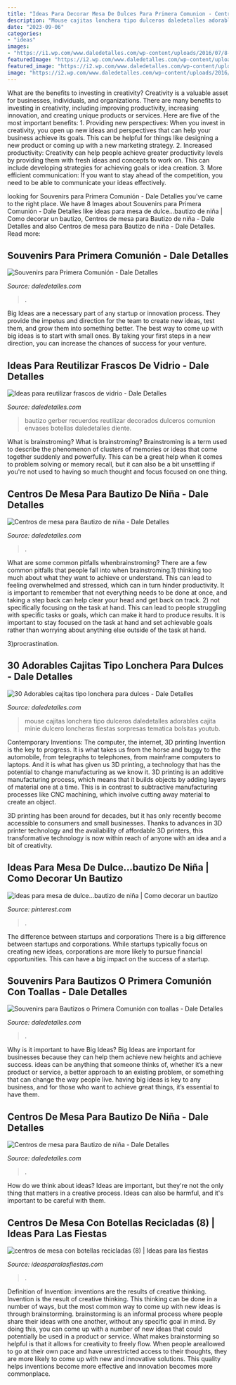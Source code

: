 ```yaml
---
title: "Ideas Para Decorar Mesa De Dulces Para Primera Comunion - Centros De Mesa Para Bautizo De Niña"
description: "Mouse cajitas lonchera tipo dulceros daledetalles adorables cajita minie dulcero loncheras fiestas sorpresas tematica bolsitas youtub"
date: "2023-09-06"
categories:
- "ideas"
images:
- "https://i1.wp.com/www.daledetalles.com/wp-content/uploads/2016/07/8-3.jpg"
featuredImage: "https://i2.wp.com/www.daledetalles.com/wp-content/uploads/2016/06/frascos-de-vidrio32-e1467082990978.jpg"
featured_image: "https://i2.wp.com/www.daledetalles.com/wp-content/uploads/2016/06/frascos-de-vidrio32-e1467082990978.jpg"
image: "https://i2.wp.com/www.daledetalles.com/wp-content/uploads/2016/07/2-3.jpg"
---
```



What are the benefits to investing in creativity?
Creativity is a valuable asset for businesses, individuals, and organizations. There are many benefits to investing in creativity, including improving productivity, increasing innovation, and creating unique products or services. Here are five of the most important benefits: 1. Providing new perspectives: When you invest in creativity, you open up new ideas and perspectives that can help your business achieve its goals. This can be helpful for things like designing a new product or coming up with a new marketing strategy. 2. Increased productivity: Creativity can help people achieve greater productivity levels by providing them with fresh ideas and concepts to work on. This can include developing strategies for achieving goals or idea creation. 3. More efficient communication: If you want to stay ahead of the competition, you need to be able to communicate your ideas effectively.

	

		
looking for Souvenirs para Primera Comunión - Dale Detalles you've came to the right place. We have 8 Images about Souvenirs para Primera Comunión - Dale Detalles like ideas para mesa de dulce...bautizo de niña | Como decorar un bautizo, Centros de mesa para Bautizo de niña - Dale Detalles and also Centros de mesa para Bautizo de niña - Dale Detalles. Read more:
		
    
## Souvenirs Para Primera Comunión - Dale Detalles

<img loading=lazy src="https://i2.wp.com/www.daledetalles.com/wp-content/uploads/2017/09/toallas-souvenirs.jpg" onerror="this.onerror=null;this.src='https://tse2.mm.bing.net/th?id=OIP.0DZXcJiqcjbm6QC_nOTJbQHaG_&amp;pid=15.1';" alt="Souvenirs para Primera Comunión - Dale Detalles">

_Source: daledetalles.com_

>. 

	

Big Ideas are a necessary part of any startup or innovation process. They provide the impetus and direction for the team to create new ideas, test them, and grow them into something better. The best way to come up with big ideas is to start with small ones. By taking your first steps in a new direction, you can increase the chances of success for your venture.

    
## Ideas Para Reutilizar Frascos De Vidrio - Dale Detalles

<img loading=lazy src="https://i2.wp.com/www.daledetalles.com/wp-content/uploads/2016/06/frascos-de-vidrio32-e1467082990978.jpg" onerror="this.onerror=null;this.src='https://tse3.mm.bing.net/th?id=OIP.LgvwbXVGgKvvHWPVZ7F7NgHaIO&amp;pid=15.1';" alt="Ideas para reutilizar frascos de vidrio - Dale Detalles">

_Source: daledetalles.com_

>bautizo gerber recuerdos reutilizar decorados dulceros comunion envases botellas daledetalles diente. 

	

What is brainstroming?
What is brainstroming? Brainstroming is a term used to describe the phenomenon of clusters of memories or ideas that come together suddenly and powerfully. This can be a great help when it comes to problem solving or memory recall, but it can also be a bit unsettling if you're not used to having so much thought and focus focused on one thing.

    
## Centros De Mesa Para Bautizo De Niña - Dale Detalles

<img loading=lazy src="https://i2.wp.com/www.daledetalles.com/wp-content/uploads/2016/07/2-3.jpg" onerror="this.onerror=null;this.src='https://tse3.mm.bing.net/th?id=OIP.dcaMqQmTCS1FDf8zMXDtQQHaJ4&amp;pid=15.1';" alt="Centros de mesa para Bautizo de niña - Dale Detalles">

_Source: daledetalles.com_

>. 

	

What are some common pitfalls whenbrainstroming?
There are a few common pitfalls that people fall into when brainstroming.1) thinking too much about what they want to achieve or understand. This can lead to feeling overwhelmed and stressed, which can in turn hinder productivity. It is important to remember that not everything needs to be done at once, and taking a step back can help clear your head and get back on track.
2) not specifically focusing on the task at hand. This can lead to people struggling with specific tasks or goals, which can make it hard to produce results. It is important to stay focused on the task at hand and set achievable goals rather than worrying about anything else outside of the task at hand.

3)procrastination.

    
## 30 Adorables Cajitas Tipo Lonchera Para Dulces - Dale Detalles

<img loading=lazy src="https://i0.wp.com/www.daledetalles.com/wp-content/uploads/2017/07/caja-tipo-lonchera-para-dulces27.jpg?resize=549%2C823" onerror="this.onerror=null;this.src='https://tse4.mm.bing.net/th?id=OIP.PovxKjUJUpBoOZF50GPLxgHaLG&amp;pid=15.1';" alt="30 Adorables cajitas tipo lonchera para dulces - Dale Detalles">

_Source: daledetalles.com_

>mouse cajitas lonchera tipo dulceros daledetalles adorables cajita minie dulcero loncheras fiestas sorpresas tematica bolsitas youtub. 

	

Contemporary Inventions: The computer, the internet, 3D printing
Invention is the key to progress. It is what takes us from the horse and buggy to the automobile, from telegraphs to telephones, from mainframe computers to laptops. And it is what has given us 3D printing, a technology that has the potential to change manufacturing as we know it.
3D printing is an additive manufacturing process, which means that it builds objects by adding layers of material one at a time. This is in contrast to subtractive manufacturing processes like CNC machining, which involve cutting away material to create an object.

3D printing has been around for decades, but it has only recently become accessible to consumers and small businesses. Thanks to advances in 3D printer technology and the availability of affordable 3D printers, this transformative technology is now within reach of anyone with an idea and a bit of creativity.

    
## Ideas Para Mesa De Dulce...bautizo De Niña | Como Decorar Un Bautizo

<img loading=lazy src="https://i.pinimg.com/736x/6e/62/24/6e6224087eb5ec135a240a8212329ae7--cup-cakes-ideas-para.jpg" onerror="this.onerror=null;this.src='https://tse3.mm.bing.net/th?id=OIP.kOswWfKW-6W40ewimIiyMADhEs&amp;pid=15.1';" alt="ideas para mesa de dulce...bautizo de niña | Como decorar un bautizo">

_Source: pinterest.com_

>. 

	

The difference between startups and corporations
There is a big difference between startups and corporations. While startups typically focus on creating new ideas, corporations are more likely to pursue financial opportunities. This can have a big impact on the success of a startup.

    
## Souvenirs Para Bautizos O Primera Comunión Con Toallas - Dale Detalles

<img loading=lazy src="https://i1.wp.com/www.daledetalles.com/wp-content/uploads/2017/07/recuerdos-con-toallas2.jpg?resize=500%2C667" onerror="this.onerror=null;this.src='https://tse1.mm.bing.net/th?id=OIP.bBEZBPLtuHJg0b0_XYytYgHaJ4&amp;pid=15.1';" alt="Souvenirs para Bautizos o Primera Comunión con toallas - Dale Detalles">

_Source: daledetalles.com_

>. 

	

Why is it important to have Big Ideas?
Big Ideas are important for businesses because they can help them achieve new heights and achieve success. ideas can be anything that someone thinks of, whether it’s a new product or service, a better approach to an existing problem, or something that can change the way people live. having big ideas is key to any business, and for those who want to achieve great things, it’s essential to have them.

    
## Centros De Mesa Para Bautizo De Niña - Dale Detalles

<img loading=lazy src="https://i1.wp.com/www.daledetalles.com/wp-content/uploads/2016/07/8-3.jpg" onerror="this.onerror=null;this.src='https://tse2.mm.bing.net/th?id=OIP.nx77CRjhCzGrO0ZOtdj51AHaJ4&amp;pid=15.1';" alt="Centros de mesa para Bautizo de niña - Dale Detalles">

_Source: daledetalles.com_

>. 

	

How do we think about ideas?
Ideas are important, but they're not the only thing that matters in a creative process. Ideas can also be harmful, and it's important to be careful with them.

    
## Centros De Mesa Con Botellas Recicladas (8) | Ideas Para Las Fiestas

<img loading=lazy src="https://ideasparalasfiestas.com/wp-content/uploads/2019/03/centros-de-mesa-con-botellas-recicladas-8-225x300.jpg" onerror="this.onerror=null;this.src='https://tse4.mm.bing.net/th?id=OIP.0kfpPD_OxbSvyAcsI6CyUgAAAA&amp;pid=15.1';" alt="centros de mesa con botellas recicladas (8) | Ideas para las fiestas">

_Source: ideasparalasfiestas.com_

>. 

	

Definition of Invention: inventions are the results of creative thinking.
Invention is the result of creative thinking. This thinking can be done in a number of ways, but the most common way to come up with new ideas is through brainstorming. brainstorming is an informal process where people share their ideas with one another, without any specific goal in mind. By doing this, you can come up with a number of new ideas that could potentially be used in a product or service.
What makes brainstorming so helpful is that it allows for creativity to freely flow. When people areallowed to go at their own pace and have unrestricted access to their thoughts, they are more likely to come up with new and innovative solutions. This quality helps inventions become more effective and innovation becomes more commonplace.

